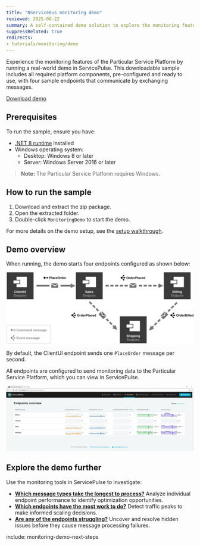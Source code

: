 ```yaml
---
title: "NServiceBus monitoring demo"
reviewed: 2025-08-22
summary: A self-contained demo solution to explore the monitoring features of the Particular Service Platform.
suppressRelated: true
redirects:
- tutorials/monitoring/demo
---
```


Experience the monitoring features of the Particular Service Platform by running a real-world demo in ServicePulse. This downloadable sample includes all required platform components, pre-configured and ready to use, with four sample endpoints that communicate by exchanging messages.

<div class="text-center inline-download hidden-xs">
  <a id='download-demo' href='https://s3.amazonaws.com/particular.downloads/MonitoringDemo/Particular.MonitoringDemo.zip' class="btn btn-primary btn-lg">
    <span class="glyphicon glyphicon-download-alt" aria-hidden="true"></span> Download demo
  </a>
</div>

## Prerequisites

To run the sample, ensure you have:

- [.NET 8 runtime](https://dotnet.microsoft.com/en-us/download/dotnet/8.0) installed
- Windows operating system:
  - Desktop: Windows 8 or later
  - Server: Windows Server 2016 or later

> **Note:** The Particular Service Platform requires Windows.

## How to run the sample

1. Download and extract the zip package.
2. Open the extracted folder.
3. Double-click `MonitoringDemo` to start the demo.

For more details on the demo setup, see the [setup walkthrough](walkthrough-setup.md).

## Demo overview

When running, the demo starts four endpoints configured as shown below:

![Solution Diagram showing four endpoints](diagram.svg "width=680")

By default, the ClientUI endpoint sends one `PlaceOrder` message per second.

All endpoints are configured to send monitoring data to the Particular Service Platform, which you can view in ServicePulse.

![ServicePulse monitoring tab showing sample endpoints](servicepulse-monitoring-tab-sample-low-throughput.png "width=500")

## Explore the demo further

Use the monitoring tools in ServicePulse to investigate:

- **[Which message types take the longest to process?](walkthrough-1.md)**
  Analyze individual endpoint performance to identify optimization opportunities.
- **[Which endpoints have the most work to do?](walkthrough-2.md)**
  Detect traffic peaks to make informed scaling decisions.
- **[Are any of the endpoints struggling?](walkthrough-3.md)**
  Uncover and resolve hidden issues before they cause message processing failures.

include: monitoring-demo-next-steps
